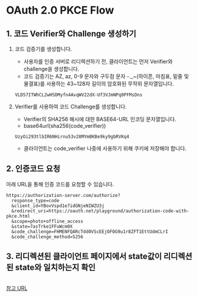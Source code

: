 # OAuth 2.0 PKCE Flow

## 1. 코드 Verifier와 Challenge 생성하기

1. 코드 검증기를 생성합니다.
    - 사용자를 인증 서버로 리디렉션하기 전, 클라이언트는 먼저 Verifier와 challenge을 생성합니다.
    - 코드 검증기는 AZ, az, 0-9 문자와 구두점 문자 -._~(하이픈, 마침표, 밑줄 및 물결표)를 사용하는 43~128자 길이의 암호화된 무작위 문자열입니다.

    ```
    VLD57ITWhCL2wH5DMyfn4AvqWV22dX-Uf3VJmNPq0PFMsDns
    ```

2. Verifier를 사용하여 코드 Challenge를 생성합니다.
    - Verifier의 SHA256 해시에 대한 BASE64-URL 인코딩 문자열입니다.
    - base64url(sha256(code_verifier))

    ```
    UzyOi293tlbIR6NHirnu53v28MYmBKBe9ky9gbRVKq4
    ```

    - 클라이언트는 code_verifier 나중에 사용하기 위해 쿠키에 저장해야 합니다.

## 2. 인증코드 요청

아래 URL을 통해 인증 코드를 요청할 수 있습니다.

```
https://authorization-server.com/authorize?
  response_type=code
  &client_id=YBovVspd1e7idGNjeNIWZU3j
  &redirect_uri=https://oauth.net/playground/authorization-code-with-pkce.html
  &scope=photo+offline_access
  &state=7asTrke1FFuWcm0X
  &code_challenge=FHMENFQARcTdd0VScEEjOFOG9u1r8ZFT1EttUdmCLrI
  &code_challenge_method=S256
```

## 3. 리디렉션된 클라이언트 페이지에서 state값이 리디렉션된 state와 일치하는지 확인
```
```
[참고 URL](https://oauth.net/playground)